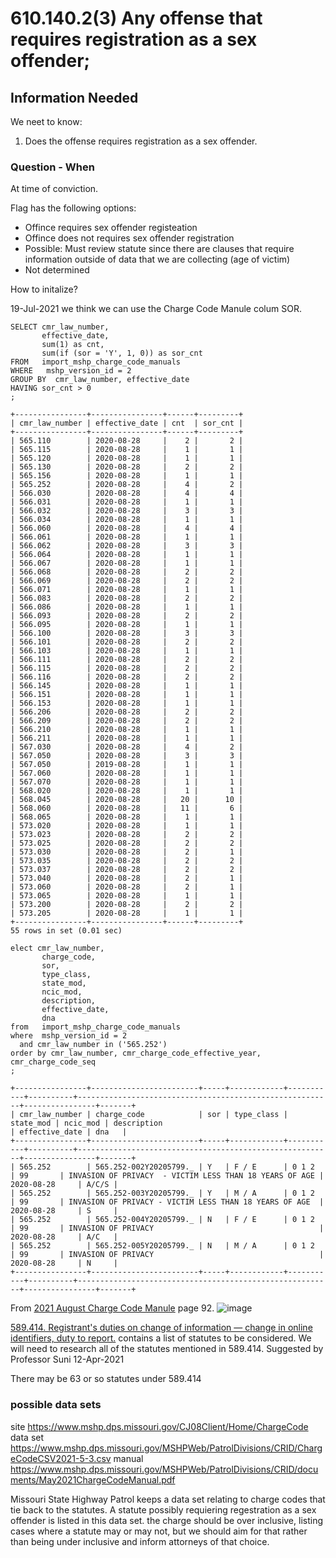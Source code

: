 # 610.140.2(3) Any offense that requires registration as a sex offender;

## Information Needed

We neet to know:

1. Does the offense requires registration as a sex offender.



### Question - When

At time of conviction.

Flag has the following options:

* Offince requires sex offender registeation
* Offince does not requires sex offender registration
* Possible: Must review statute since there are clauses that require information outside of data that we are collecting (age of victim)
* Not determined

How to initalize?

19-Jul-2021 we think we can use the Charge Code Manule colum SOR.

```
SELECT cmr_law_number,
       effective_date,
       sum(1) as cnt,
       sum(if (sor = 'Y', 1, 0)) as sor_cnt
FROM   import_mshp_charge_code_manuals
WHERE   mshp_version_id = 2
GROUP BY  cmr_law_number, effective_date
HAVING sor_cnt > 0
;
```


```
+----------------+----------------+------+---------+
| cmr_law_number | effective_date | cnt  | sor_cnt |
+----------------+----------------+------+---------+
| 565.110        | 2020-08-28     |    2 |       2 |
| 565.115        | 2020-08-28     |    1 |       1 |
| 565.120        | 2020-08-28     |    1 |       1 |
| 565.130        | 2020-08-28     |    2 |       2 |
| 565.156        | 2020-08-28     |    1 |       1 |
| 565.252        | 2020-08-28     |    4 |       2 |
| 566.030        | 2020-08-28     |    4 |       4 |
| 566.031        | 2020-08-28     |    1 |       1 |
| 566.032        | 2020-08-28     |    3 |       3 |
| 566.034        | 2020-08-28     |    1 |       1 |
| 566.060        | 2020-08-28     |    4 |       4 |
| 566.061        | 2020-08-28     |    1 |       1 |
| 566.062        | 2020-08-28     |    3 |       3 |
| 566.064        | 2020-08-28     |    1 |       1 |
| 566.067        | 2020-08-28     |    1 |       1 |
| 566.068        | 2020-08-28     |    2 |       2 |
| 566.069        | 2020-08-28     |    2 |       2 |
| 566.071        | 2020-08-28     |    1 |       1 |
| 566.083        | 2020-08-28     |    2 |       2 |
| 566.086        | 2020-08-28     |    1 |       1 |
| 566.093        | 2020-08-28     |    2 |       2 |
| 566.095        | 2020-08-28     |    1 |       1 |
| 566.100        | 2020-08-28     |    3 |       3 |
| 566.101        | 2020-08-28     |    2 |       2 |
| 566.103        | 2020-08-28     |    1 |       1 |
| 566.111        | 2020-08-28     |    2 |       2 |
| 566.115        | 2020-08-28     |    2 |       2 |
| 566.116        | 2020-08-28     |    2 |       2 |
| 566.145        | 2020-08-28     |    1 |       1 |
| 566.151        | 2020-08-28     |    1 |       1 |
| 566.153        | 2020-08-28     |    1 |       1 |
| 566.206        | 2020-08-28     |    2 |       2 |
| 566.209        | 2020-08-28     |    2 |       2 |
| 566.210        | 2020-08-28     |    1 |       1 |
| 566.211        | 2020-08-28     |    1 |       1 |
| 567.030        | 2020-08-28     |    4 |       2 |
| 567.050        | 2020-08-28     |    3 |       3 |
| 567.050        | 2019-08-28     |    1 |       1 |
| 567.060        | 2020-08-28     |    1 |       1 |
| 567.070        | 2020-08-28     |    1 |       1 |
| 568.020        | 2020-08-28     |    1 |       1 |
| 568.045        | 2020-08-28     |   20 |      10 |
| 568.060        | 2020-08-28     |   11 |       6 |
| 568.065        | 2020-08-28     |    1 |       1 |
| 573.020        | 2020-08-28     |    1 |       1 |
| 573.023        | 2020-08-28     |    2 |       2 |
| 573.025        | 2020-08-28     |    2 |       2 |
| 573.030        | 2020-08-28     |    2 |       1 |
| 573.035        | 2020-08-28     |    2 |       2 |
| 573.037        | 2020-08-28     |    2 |       2 |
| 573.040        | 2020-08-28     |    2 |       1 |
| 573.060        | 2020-08-28     |    2 |       1 |
| 573.065        | 2020-08-28     |    1 |       1 |
| 573.200        | 2020-08-28     |    2 |       2 |
| 573.205        | 2020-08-28     |    1 |       1 |
+----------------+----------------+------+---------+
55 rows in set (0.01 sec)
```

```
elect cmr_law_number, 
       charge_code, 
       sor, 
       type_class, 
       state_mod,
       ncic_mod, 
       description, 
       effective_date, 
       dna
from   import_mshp_charge_code_manuals
where  mshp_version_id = 2 
  and cmr_law_number in ('565.252')      
order by cmr_law_number, cmr_charge_code_effective_year, cmr_charge_code_seq 
;
```
```
+----------------+------------------------+-----+------------+-----------+----------+---------------------------------------------------------+----------------+-------+
| cmr_law_number | charge_code            | sor | type_class | state_mod | ncic_mod | description                                             | effective_date | dna   |
+----------------+------------------------+-----+------------+-----------+----------+---------------------------------------------------------+----------------+-------+
| 565.252        | 565.252-002Y20205799._ | Y   | F / E      | 0 1 2     | 99       | INVASION OF PRIVACY  - VICTIM LESS THAN 18 YEARS OF AGE | 2020-08-28     | A/C/S |
| 565.252        | 565.252-003Y20205799._ | Y   | M / A      | 0 1 2     | 99       | INVASION OF PRIVACY - VICTIM LESS THAN 18 YEARS OF AGE  | 2020-08-28     | S     |
| 565.252        | 565.252-004Y20205799._ | N   | F / E      | 0 1 2     | 99       | INVASION OF PRIVACY                                     | 2020-08-28     | A/C   |
| 565.252        | 565.252-005Y20205799._ | N   | M / A      | 0 1 2     | 99       | INVASION OF PRIVACY                                     | 2020-08-28     | N     |
+----------------+------------------------+-----+------------+-----------+----------+---------------------------------------------------------+----------------+-------+
```

From [2021 August Charge Code Manule](https://www.mshp.dps.missouri.gov/MSHPWeb/PatrolDivisions/CRID/documents/August2021ChargeCodeManual.pdf) page 92.
![image](https://user-images.githubusercontent.com/447024/133685376-a20447b0-8342-4018-91a6-589ce9e4376d.png)






[589.414.  Registrant's duties on change of information — change in online identifiers, duty to report.](https://www.revisor.mo.gov/main/OneSection.aspx?section=589.414) contains a list of statutes to be considered. We will need to research all of the statutes mentioned in 589.414. Suggested by Professor Suni 12-Apr-2021

There may be 63 or so statutes under 589.414

### possible data sets
site
https://www.mshp.dps.missouri.gov/CJ08Client/Home/ChargeCode
data set
https://www.mshp.dps.missouri.gov/MSHPWeb/PatrolDivisions/CRID/ChargeCodeCSV2021-5-3.csv
manual
https://www.mshp.dps.missouri.gov/MSHPWeb/PatrolDivisions/CRID/documents/May2021ChargeCodeManual.pdf

Missouri State Highway Patrol keeps a data set relating to charge codes that tie back to the statutes. A statute possibly requiering regestration as a sex offender is listed in this data set. the charge should be over inclusive, listing cases where a statute may or may not, but we should aim for that rather than being under inclusive and inform attorneys of that choice.



